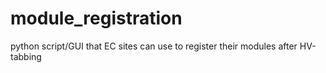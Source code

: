 # module_registration
python script/GUI that EC sites can use to register their modules after HV-tabbing
